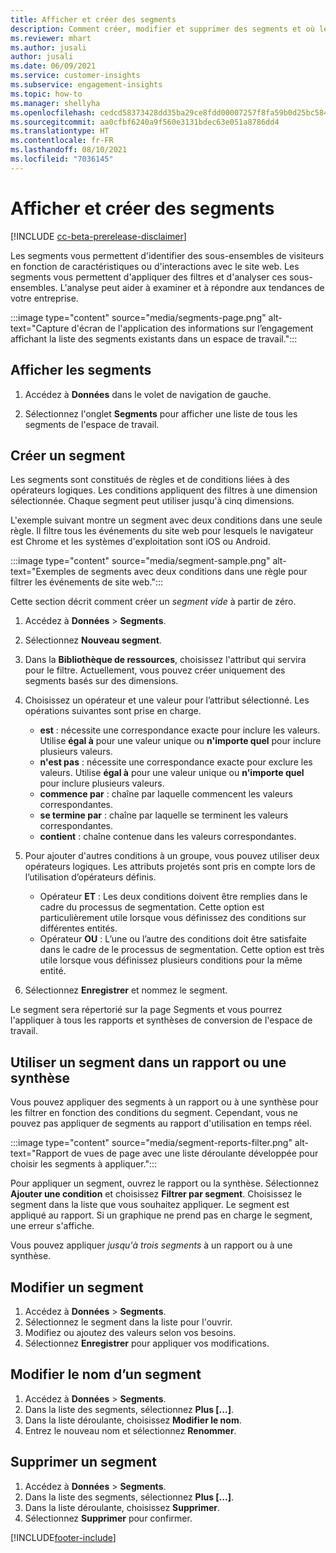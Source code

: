 ```yaml
---
title: Afficher et créer des segments
description: Comment créer, modifier et supprimer des segments et où les utiliser.
ms.reviewer: mhart
ms.author: jusali
author: jusali
ms.date: 06/09/2021
ms.service: customer-insights
ms.subservice: engagement-insights
ms.topic: how-to
ms.manager: shellyha
ms.openlocfilehash: cedcd58373428dd35ba29ce8fdd00007257f8fa59b0d25bc584b4e832df13604
ms.sourcegitcommit: aa0cfbf6240a9f560e3131bdec63e051a8786dd4
ms.translationtype: HT
ms.contentlocale: fr-FR
ms.lasthandoff: 08/10/2021
ms.locfileid: "7036145"
---
```

# <a name="view-and-create-segments"></a>Afficher et créer des segments

[!INCLUDE [cc-beta-prerelease-disclaimer](includes/cc-beta-prerelease-disclaimer.md)]

Les segments vous permettent d'identifier des sous-ensembles de visiteurs en fonction de caractéristiques ou d'interactions avec le site web. Les segments vous permettent d'appliquer des filtres et d'analyser ces sous-ensembles. L'analyse peut aider à examiner et à répondre aux tendances de votre entreprise. 

:::image type="content" source="media/segments-page.png" alt-text="Capture d'écran de l'application des informations sur l’engagement affichant la liste des segments existants dans un espace de travail.":::

## <a name="view-segments"></a>Afficher les segments

1. Accédez à **Données** dans le volet de navigation de gauche. 

1. Sélectionnez l'onglet **Segments** pour afficher une liste de tous les segments de l'espace de travail. 

## <a name="create-a-segment"></a>Créer un segment

Les segments sont constitués de règles et de conditions liées à des opérateurs logiques. Les conditions appliquent des filtres à une dimension sélectionnée. Chaque segment peut utiliser jusqu'à cinq dimensions.

L'exemple suivant montre un segment avec deux conditions dans une seule règle. Il filtre tous les événements du site web pour lesquels le navigateur est Chrome et les systèmes d'exploitation sont iOS ou Android.

:::image type="content" source="media/segment-sample.png" alt-text="Exemples de segments avec deux conditions dans une règle pour filtrer les événements de site web.":::

Cette section décrit comment créer un *segment vide* à partir de zéro.

1. Accédez à **Données** > **Segments**.

1. Sélectionnez **Nouveau segment**.

1. Dans la **Bibliothèque de ressources**, choisissez l'attribut qui servira pour le filtre. Actuellement, vous pouvez créer uniquement des segments basés sur des dimensions.

1. Choisissez un opérateur et une valeur pour l’attribut sélectionné. Les opérations suivantes sont prise en charge.
   - **est** : nécessite une correspondance exacte pour inclure les valeurs. Utilise **égal à** pour une valeur unique ou **n'importe quel** pour inclure plusieurs valeurs.
   - **n'est pas** : nécessite une correspondance exacte pour exclure les valeurs. Utilise **égal à** pour une valeur unique ou **n'importe quel** pour inclure plusieurs valeurs.
   - **commence par** : chaîne par laquelle commencent les valeurs correspondantes.
   - **se termine par** : chaîne par laquelle se terminent les valeurs correspondantes.
   - **contient** : chaîne contenue dans les valeurs correspondantes.

1. Pour ajouter d'autres conditions à un groupe, vous pouvez utiliser deux opérateurs logiques. Les attributs projetés sont pris en compte lors de l’utilisation d’opérateurs définis.
   - Opérateur **ET** : Les deux conditions doivent être remplies dans le cadre du processus de segmentation. Cette option est particulièrement utile lorsque vous définissez des conditions sur différentes entités.
   - Opérateur **OU** : L’une ou l’autre des conditions doit être satisfaite dans le cadre de le processus de segmentation. Cette option est très utile lorsque vous définissez plusieurs conditions pour la même entité.

1. Sélectionnez **Enregistrer** et nommez le segment. 

Le segment sera répertorié sur la page Segments et vous pourrez l'appliquer à tous les rapports et synthèses de conversion de l'espace de travail.

## <a name="use-a-segment-in-a-report-or-funnel"></a>Utiliser un segment dans un rapport ou une synthèse

Vous pouvez appliquer des segments à un rapport ou à une synthèse pour les filtrer en fonction des conditions du segment. Cependant, vous ne pouvez pas appliquer de segments au rapport d'utilisation en temps réel.

:::image type="content" source="media/segment-reports-filter.png" alt-text="Rapport de vues de page avec une liste déroulante développée pour choisir les segments à appliquer.":::

Pour appliquer un segment, ouvrez le rapport ou la synthèse. Sélectionnez **Ajouter une condition** et choisissez **Filtrer par segment**. Choisissez le segment dans la liste que vous souhaitez appliquer. Le segment est appliqué au rapport. Si un graphique ne prend pas en charge le segment, une erreur s'affiche.
 
Vous pouvez appliquer *jusqu'à trois segments* à un rapport ou à une synthèse.

## <a name="edit-a-segment"></a>Modifier un segment

1. Accédez à **Données** > **Segments**.
1. Sélectionnez le segment dans la liste pour l'ouvrir. 
1. Modifiez ou ajoutez des valeurs selon vos besoins.
1. Sélectionnez **Enregistrer** pour appliquer vos modifications.

## <a name="change-the-name-of-a-segment"></a>Modifier le nom d’un segment

1. Accédez à **Données** > **Segments**.
1. Dans la liste des segments, sélectionnez **Plus [...]**. 
1. Dans la liste déroulante, choisissez **Modifier le nom**.
1. Entrez le nouveau nom et sélectionnez **Renommer**.

## <a name="delete-a-segment"></a>Supprimer un segment

1. Accédez à **Données** > **Segments**.
1. Dans la liste des segments, sélectionnez **Plus [...]**. 
1. Dans la liste déroulante, choisissez **Supprimer**.
1. Sélectionnez **Supprimer** pour confirmer.

[!INCLUDE[footer-include](../includes/footer-banner.md)]
